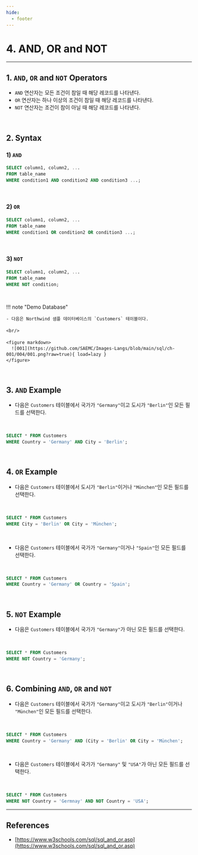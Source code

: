 ```yaml
---
hide:
  - footer
---
```


# 4. AND, OR and NOT

---

## 1. `AND`, `OR` and `NOT` Operators

- `AND` 연산자는 모든 조건이 참일 때 해당 레코드를 나타낸다.
- `OR` 연산자는 하나 이상의 조건이 참일 때 해당 레코드를 나타낸다.
- `NOT` 연산자는 조건이 참이 아닐 때 해당 레코드를 나타낸다.

<br/>

## 2. Syntax

### 1) `AND`

```sql
SELECT column1, column2, ...
FROM table_name
WHERE condition1 AND condition2 AND condition3 ...;
```

<br/>

### 2) `OR`

```sql
SELECT column1, column2, ...
FROM table_name
WHERE condition1 OR condition2 OR condition3 ...;
```

<br/>

### 3) `NOT`

```sql
SELECT column1, column2, ...
FROM table_name
WHERE NOT condition;
```

<br/>

!!! note "Demo Database"

    - 다음은 Northwind 샘플 데이터베이스의 `Customers` 테이블이다.

    <br/>

    <figure markdown>
      ![001](https://github.com/SAEMC/Images-Langs/blob/main/sql/ch-001/004/001.png?raw=true){ load=lazy }
    </figure>

<br/>

## 3. `AND` Example

- 다음은 `Customers` 테이블에서 국가가 `"Germany"`이고 도시가 `"Berlin"`인 모든 필드를 선택한다.

<br/>

```sql
SELECT * FROM Customers
WHERE Country = 'Germany' AND City = 'Berlin';
```

<br/>

## 4. `OR` Example

- 다음은 `Customers` 테이블에서 도시가 `"Berlin"`이거나 `"München"`인 모든 필드를 선택한다.

<br/>

```sql
SELECT * FROM Customers
WHERE City = 'Berlin' OR City = 'München';
```

<br/>

- 다음은 `Customers` 테이블에서 국가가 `"Germany"`이거나 `"Spain"`인 모든 필드를 선택한다.

<br/>

```sql
SELECT * FROM Customers
WHERE Country = 'Germany' OR Country = 'Spain';
```

<br/>

## 5. `NOT` Example

- 다음은 `Customers` 테이블에서 국가가 `"Germany"`가 아닌 모든 필드를 선택한다.

<br/>

```sql
SELECT * FROM Customers
WHERE NOT Country = 'Germany';
```

<br/>

## 6. Combining `AND`, `OR` and `NOT`

- 다음은 `Customers` 테이블에서 국가가 `"Germany"`이고 도시가 `"Berlin"`이거나 `"München"`인 모든 필드를 선택한다.

<br/>

```sql
SELECT * FROM Customers
WHERE Country = 'Germany' AND (City = 'Berlin' OR City = 'München';
```

<br/>

- 다음은 `Customers` 테이블에서 국가가 `"Germany"` 및 `"USA"`가 아닌 모든 필드를 선택한다.

<br/>

```sql
SELECT * FROM Customers
WHERE NOT Country = 'Germnay' AND NOT Country = 'USA';
```

---

## References

- [https://www.w3schools.com/sql/sql_and_or.asp](https://www.w3schools.com/sql/sql_and_or.asp)
